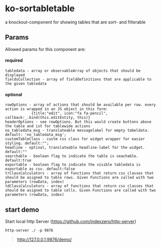 # ko-sortabletable
a knockout-component for showing tables that are sort- and filterable

## Params

Allowed params for this component are:

#### required

    tabledata - array or observableArray of objects that should be displayed
    fieldsCollection - array of fielddefinitions that are applicable to the given tabledata
        

#### optional

    rowOptions - array of actions that should be available per row. every action is wrapped in an JS object in this form: 
                {title:"edit", icon:"fa fa-pencil", callback:_.bind(this.editEntity, this)}
    headerOptions - see rowOptions. But this would create buttons above the table and ist for tablewide actions
    no_tabledata_msg - translateable messagelabel for empty tabeldata. default: 'no_tabledata_msg';
    customTableClass - custm css class for widget wrapper for easier styling. default:"";
    headline - optinal, translateable headline-label for the widget. default:""
    searchable - boolean flag to indicate the table is seachable. default:true
    exportable - boolean flag to indicate the visible tabledata is exportable as csv. default:false
    trClassCalculators - array of functions that return css classes that should be asigned to table rows. Given Functions are called with two parameters (rowData, index)
    tdClassCalculators - array of functions that return css classes that should be asigned to table cells. Given Functions are called with two parameters (rowData, index)

## start demo

Start local http Server (https://github.com/indexzero/http-server)

    http-server ./ -p 9876
    
> http://127.0.0.1:9876/demo/    